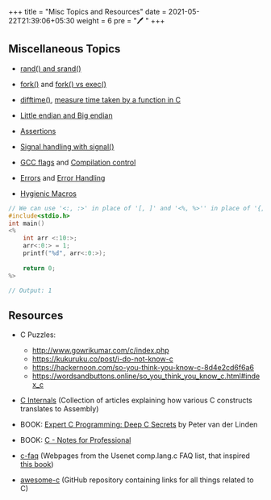 +++
title = "Misc Topics and Resources"
date = 2021-05-22T21:39:06+05:30
weight = 6
pre = "🖊 "
+++

## Miscellaneous Topics

- [rand() and srand()](https://www.geeksforgeeks.org/rand-and-srand-in-ccpp/)

- [fork()](https://www.geeksforgeeks.org/fork-system-call/) and [fork() vs exec()](https://www.geeksforgeeks.org/difference-fork-exec/)

- [difftime()](https://www.geeksforgeeks.org/difftime-c-library-function/), [measure time taken by a function in C](https://www.geeksforgeeks.org/how-to-measure-time-taken-by-a-program-in-c/)

- [Little endian and Big endian](https://www.geeksforgeeks.org/little-and-big-endian-mystery/)

- [Assertions](https://www.geeksforgeeks.org/assertions-cc/)

- [Signal handling with signal()](https://www.geeksforgeeks.org/write-a-c-program-that-doesnt-terminate-when-ctrlc-is-pressed/)

- [GCC flags](/c++-language-specifics/basics/#compiler-flags) and [Compilation control](https://abhishekarya1.github.io/post/2018-08-08-the-complete-compilation-process/)

- [Errors](https://www.geeksforgeeks.org/errors-in-cc/) and [Error Handling](https://www.geeksforgeeks.org/error-handling-c-programs/)

- [Hygienic Macros](https://www.geeksforgeeks.org/hygienic-macros-introduction/)

```c
// We can use '<:, :>' in place of '[, ]' and '<%, %>'' in place of '{, }'
#include<stdio.h>
int main()
<%
    int arr <:10:>;
    arr<:0:> = 1;
    printf("%d", arr<:0:>);
  
    return 0;
%>

// Output: 1
```

## Resources

- C Puzzles: 
    - http://www.gowrikumar.com/c/index.php
    - https://kukuruku.co/post/i-do-not-know-c
    - https://hackernoon.com/so-you-think-you-know-c-8d4e2cd6f6a6
    - https://wordsandbuttons.online/so_you_think_you_know_c.html#index_c

- [C Internals](http://www.avabodh.com/cin/cin.html) (Collection of articles explaining how various C constructs translates to Assembly)

- BOOK: [Expert C Programming: Deep C Secrets](https://github.com/kgashok/CodeOrDie/blob/58bfe2a9a1494e77137f483864a48077d15bb678/CoDE/docs/Expert%20C%20Programming%20-%20Deep%20C%20Secrets.pdf) by Peter van der Linden

- BOOK: [C - Notes for Professional](https://books.goalkicker.com/CBook/)

- [c-faq](http://c-faq.com/) (Webpages from the Usenet comp.lang.c FAQ list, that inspired [this book](http://c-faq.com/book/))

- [awesome-c](https://github.com/oz123/awesome-c) (GitHub repository containing links for all things related to C)
